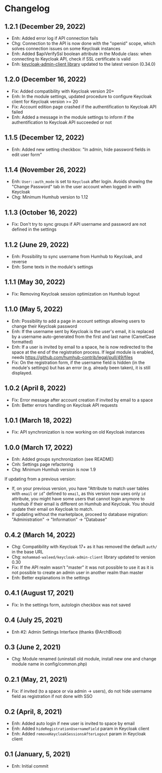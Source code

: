 Changelog
=========

1.2.1 (December 29, 2022)
--------------------
- Enh: Added error log if API connection fails
- Chg: Connection to the API is now done with the "openid" scope, which solves connection issues on some Keycloak instances
- Enh: Added $apiVerifySsl boolean attribute in the Module class: when connecting to Keycloak API, check if SSL certificate is valid
- Enh: [keycloak-admin-client library](https://github.com/MohammadWaleed/keycloak-admin-client) updated to the latest version (0.34.0)

1.2.0 (December 16, 2022)
--------------------
- Fix: Added compatibility with Keycloak version 20+
- Enh: In the module settings, updated procedure to configure Keycloak client for Keycloak version >= 20
- Fix: Account edition page crashed if the authentification to Keycloak API failed
- Enh: Added a message in the module settings to inform if the authentification to Keycloak API succeeded or not

1.1.5 (December 12, 2022)
--------------------
- Enh: Added new setting checkbox: "In admin, hide password fields in edit user form"

1.1.4 (November 26, 2022)
--------------------
- Enh: `User::auth_mode` is set to `Keycloak` after login. Avoids showing the "Change Password" tab in the user account when logged in with Keycloak
- Chg: Minimum Humhub version to 1.12

1.1.3 (October 16, 2022)
--------------------
- Fix: Don't try to sync groups if API username and password are not defined in the settings

1.1.2 (June 29, 2022)
--------------------
- Enh: Possibility to sync username from Humhub to Keycloak, and reverse
- Enh: Some texts in the module's settings

1.1.1 (May 30, 2022)
--------------------
- Fix: Removing Keycloak session optimization on Humhub logout

1.1.0 (May 5, 2022)
--------------------
- Enh: Possibility to add a page in account settings allowing users to change their Keycloak password
- Enh: If the username sent by Keycloak is the user's email, it is replaced by a username auto-generated from the first and last name (CamelCase formatted)
- Enh: If a user is invited by email to a space, he is now redirected to the space at the end of the registration process. If legal module is enabled, needs https://github.com/humhub-contrib/legal/pull/49/files
- Fix: On the registration form, if the username field is hidden (in the module's settings) but has an error (e.g. already been taken), it is still displayed.

1.0.2 (April 8, 2022)
--------------------
- Fix: Error message after account creation if invited by email to a space
- Enh: Better errors handling on Keycloak API requests

1.0.1 (March 18, 2022)
--------------------
- Fix: API synchronization is now working on old Keycloak instances

1.0.0 (March 17, 2022)
--------------------
- Enh: Added groups synchronization (see README)
- Cnh: Settings page refactoring
- Chg: Minimum Humhub version is now 1.9

If updating from a previous version:
 - If, on your previous version, you have "Attribute to match user tables with `email` or `id`" defined to `email`, as this version now uses only `id` attribute, you might have some users that cannot login anymore to Humhub if their email is different on Humhub and Keycloak. You should update their email on Keycloak to match.
 - If updating without the marketplace, proceed to database migration: "Administration" -> "Information" -> "Database"

0.4.2 (March 14, 2022)
--------------------
- Chg: Compatibility with Keycloak 17+ as it has removed the default `auth/` in the base URL
- Chg: `mohammad-waleed/keycloak-admin-client` library updated to version 0.30
- Fix: If the API realm wasn't "master" it was not possible to use it as it is not possible to create an admin user in another realm than master
- Enh: Better explanations in the settings

0.4.1 (August 17, 2021)
--------------------
- Fix: In the settings form, autologin checkbox was not saved

0.4 (July 25, 2021)
--------------------
- Enh #2: Admin Settings Interface (thanks @ArchBlood)

0.3 (June 2, 2021)
--------------------
- Chg: Module renamed (uninstall old module, install new one and change module name in config/common.php)

0.2.1 (May, 21, 2021)
--------------------
- Fix: if invited (to a space or via admin -> users), do not hide username field as registration if not done with SSO

0.2 (April, 8, 2021)
--------------------
- Enh: Added auto login if new user is invited to space by email
- Enh: Added `hideRegistrationUsernameField` param in Keycloak client
- Enh: Added `removeKeycloakSessionsAfterLogout` param in Keycloak client

0.1 (January, 5, 2021)
--------------------
- Enh: Initial commit